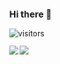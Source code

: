 ### Hi there 👋

![visitors](https://visitor-badge.laobi.icu/badge?page_id=hotraygroup.hotraygroup)

<img align="left" src="https://github-readme-stats.vercel.app/api?username=hotraygroup&count_private=true&show_icons=true&theme=dark" />
<img align="left" src="https://github-readme-stats.vercel.app/api/top-langs/?username=hotraygroup&theme=dark&hide=html" />



